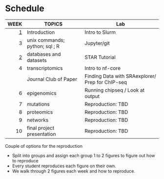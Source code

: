 # Schedule

|             WEEK | TOPICS                         | Lab                                              |
| ---------------: | ------------------------------ | ------------------------------------------------ |
| [1](./week_1.md) | Introduction                   | Intro to Slurm                                   |
|                3 | unix commands; python; sql ; R | Jupyter/git                                      |
| [2](./week_2.md) | databases and datasets         | STAR Tutorial                                    |
|                4 | transcriptomics                | Intro to nf-core                                 |
|                  | Journal Club of Paper          | Finding Data with SRAexplorer/ Prep for ChIP-seq |
|                6 | epigenomics                    | Running chipseq / Look at output                 |
|                7 | mutations                      | Reproduction: TBD                                |
|                8 | proteomics                     | Reproduction: TBD                                |
|                9 | networks                       | Reproduction: TBD                                |
|               10 | final project presentation     | Reproduction: TBD                                |

Couple of options for the reproduction

- Split into groups and assign each group 1 to 2 figures to figure out how to
  reproduce
- Every student reproduces each figure on their own.
- We walk through 2 figures each week and how to reproduce.